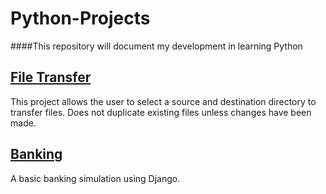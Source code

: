 # **Python-Projects**
####This repository will document my development in learning Python

## [File Transfer](https://github.com/jeremydelain/Python-Projects/blob/main/fileTransfer.py) 

  This project allows the user to select a source and destination directory to transfer files. Does not duplicate existing files unless changes have been made.
  
  ## [Banking](https://github.com/jeremydelain/Python-Projects/tree/main/checkbook) 

  A basic banking simulation using Django.
